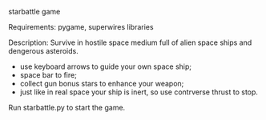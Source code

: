 starbattle game

Requirements: pygame, superwires libraries

Description: Survive in hostile space medium full of alien space ships and dengerous asteroids.
 - use keyboard arrows to guide your own space ship; 
 - space bar to fire;
 - collect gun bonus stars to enhance your weapon;
 - just like in real space your ship is inert, so use contrverse thrust to stop.

Run starbattle.py to start the game.

